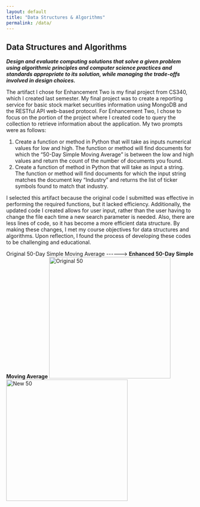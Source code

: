 ```yaml
---
layout: default
title: "Data Structures & Algorithms"
permalink: /data/
---
```


## Data Structures and Algorithms
**_Design and evaluate computing solutions that solve a given problem using algorithmic principles and computer science practices and standards appropriate to its solution, while managing the trade-offs involved in design choices._**

   The artifact I chose for Enhancement Two is my final project from CS340, which I created last semester. My final project was to create a reporting service for basic stock market securities information using MongoDB and the RESTful API web-based protocol. For Enhancement Two, I chose to focus on the portion of the project where I created code to query the collection to retrieve information about the application. My two prompts were as follows: 
   
1.	Create a function or method in Python that will take as inputs numerical values for low and high. The function or method will find documents for which the “50-Day Simple Moving Average” is between the low and high values and return the count of the number of documents you found. 
2.	Create a function of method in Python that will take as input a string. The function or method will find documents for which the input string matches the document key “Industry” and returns the list of ticker symbols found to match that industry. 

I selected this artifact because the original code I submitted was effective in performing the required functions, but it lacked efficiency. Additionally, the updated code I created allows for user input, rather than the user having to change the file each time a new search parameter is needed. Also, there are less lines of code, so it has become a more efficient data structure. By making these changes, I met my course objectives for data structures and algorithms. Upon reflection, I found the process of developing these codes to be challenging and educational.

Original 50-Day Simple Moving Average ------> **Enhanced 50-Day Simple Moving Average**
<img width="325" alt="Original 50" src="https://user-images.githubusercontent.com/73710194/102022905-75067400-3d4f-11eb-96e1-09540ae235bc.png">    <img width="325" alt="New 50" src="https://user-images.githubusercontent.com/73710194/102022899-6d46cf80-3d4f-11eb-9f00-7f01887b9d93.png">
